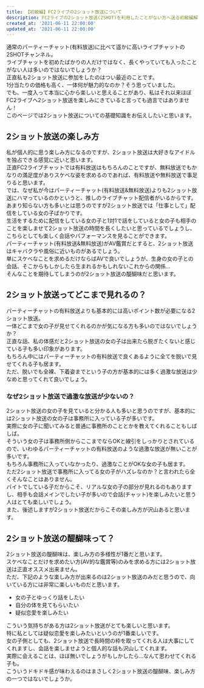```yaml
---
title: 【初級編】FC2ライブの2ショット放送について
description: FC2ライブの2ショット放送(2SHOT)を利用したことがない方へ送る初級編解説。2ショット放送に興味がある人、試してみたい人にオススメの安心解説！どこまで見れるのかなどの疑問に一発回答！
created_at: '2021-06-11 22:00:00'
updated_at: '2021-06-11 22:00:00'
---
```


通常のパーティーチャット(有料放送)に比べて遥かに高いライブチャットの2SHOTチャンネル。<br>
ライブチャットを初めたばかりの人だけではなく、長くやっていても入ったことがない人は多いのではないでしょうか？<br>
正直私も2ショット放送に参加をしたのはつい最近のことです。<br>
1分当たりの価格も高く、一体何が魅力的なのか？そう思っていました。<br>
でも、一度入って本当に心から楽しいと思えることがあり、私はそれ以来ほぼFC2ライブへ2ショット放送を楽しみにきていると言っても過言ではありません！<br>
このページでは2ショット放送についての基礎知識をお伝えしたいと思います。

## 2ショット放送の楽しみ方

私が個人的に思う楽しみ方になるのですが、2ショット放送は大好きなアイドルを独占できる感覚に近いと思います。<br>
正直FC2ライブチャットでは有料放送はもちろんのことですが、無料放送でもかなりの満足度がありスケベな姿を求めるのであれば、有料放送や無料放送で事足りると思います。<br>
では、なぜ私が今はパーティーチャット(有料放送&無料放送)よりも2ショット放送にハマっているのかというと、推しのライブチャット配信者がいるからです。<br>
あまり知らない方も多いとは思うのですが2ショット放送では「仕事として」配信をしている女の子ばかりです。<br>
生活をするために配信をしている女の子と1対1で話をしていると女の子も相手のことを楽しませて2ショット放送の時間を長くしたいと思っているでしょうし、こちらとしても楽しく会話やパフォーマンスを見ることができます。<br>
パーティーチャット(有料放送&無料放送)がAV鑑賞だとすると、2ショット放送はキャバクラや風俗に近いものがあるでしょう。<br>
単にスケベなことを求めるだけならばAVで良いでしょうが、生身の女の子との会話、そこからもしかしたら生まれるかもしれないこれからの関係…<br>
そんなことを期待してしまうのが2ショット放送の醍醐味だと思います。

## 2ショット放送ってどこまで見れるの？

パーティーチャットの有料放送よりも基本的には高いポイント数が必要になる2ショット放送。<br>
一体どこまで女の子が見せてくれるのかが気になる方も多いのではないでしょうか？<br>
正直な話、私の体感だと2ショット放送の女の子は出来たら脱ぎたくないと感じている子も多い印象があります。<br>
もちろん中にはパーティーチャットの有料放送で良くあるように全てを脱いで見せてくれる子も居ます。<br>
ただ、脱いでも全裸、下着姿までという子の方が基本的には多く過激な放送は少なめと思ってくれて良いでしょう。

### なぜ2ショット放送で過激な放送が少ないの？

2ショット放送の女の子を見ていると分かる人も多いと思うのですが、基本的には2ショット放送の女の子は事務所に入っている子が多いです。<br>
実際に女の子に聞いてみると普通に事務所のこととかを教えてくれることもしばしば。<br>
そういう女の子は事務所側からここまでならOKと線引をしっかりとされているので、いわゆるパーティーチャットの有料放送のような過激な放送が無いことが多いです。<br>
もちろん事務所に入っていなかったり、過激なことがOKな女の子も居ます。<br>
ただ2ショット放送で事務所に入ってる女の子がハズレなのか？と言われたら全くそんなことはありません。<br>
バイトでしている子だからこそ、リアルな女の子の部分が見れるのもありますし、相手も会話メインでしたい子が多いので会話(チャット)を楽しみたいと思う人はとても楽しいでしょう。<br>
また、後述しますが2ショット放送だからこその楽しみ方が沢山あると思います。

## 2ショット放送の醍醐味って？

2ショット放送の醍醐味は、楽しみ方の多様性が1番だと思います。<br>
スケベなことだけを求めたい方(AV的な鑑賞等)のみを求める方には2ショット放送は正直オススメ出来ません。<br>
ただ、下記のような楽しみ方が出来るのは2ショット放送のみだと思うので、向いている方には非常に楽しいものだと思います。

<ul class="grs-item-list">
  <li>女の子とゆっくり話をしたい</li>
  <li>自分の体を見てもらいたい</li>
  <li>疑似恋愛を楽しみたい</li>
</ul>

こういう気持ちがある方は2ショット放送がとても楽しいと思います。<br>
特に私としては疑似恋愛を楽しみたいというのが1番楽しいです。<br>
女の子側としても、2ショット放送で長時間の枠を取ってくれる人は大事にしてくれますし、会話を楽しませようと個人的な話も沢山してくれます。<br>
実際に会えることは、ほぼ無いでしょうがもしかしたら…なんて思わせてくれる子も。<br>
こういうドキドキ感が味わえるのはまさしく2ショット放送の醍醐味、楽しみ方の一つではないでしょうか。